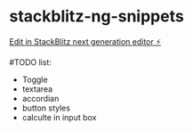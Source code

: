 # stackblitz-ng-snippets

[Edit in StackBlitz next generation editor ⚡️](https://stackblitz.com/~/github.com/ycheng22/stackblitz-ng-snippets)


#TODO list:
- Toggle
- textarea
- accordian
- button styles
- calculte in input box